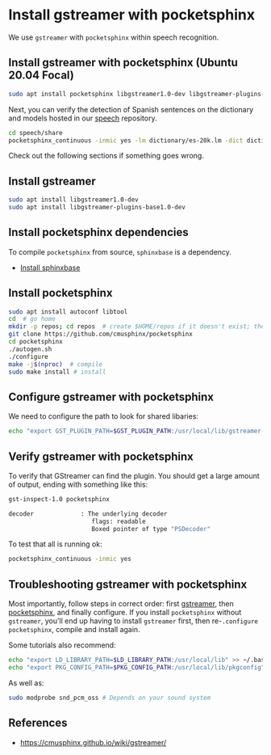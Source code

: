 # Install gstreamer with pocketsphinx

We use `gstreamer` with `pocketsphinx` within speech recognition.

## Install gstreamer with pocketsphinx (Ubuntu 20.04 Focal)

```bash
sudo apt install pocketsphinx libgstreamer1.0-dev libgstreamer-plugins-base1.0-dev gstreamer1.0-pocketsphinx
```

Next, you can verify the detection of Spanish sentences on the dictionary and models hosted in our [speech](https://github.com/roboticslab-uc3m/speech) repository.

```bash
cd speech/share
pocketsphinx_continuous -inmic yes -lm dictionary/es-20k.lm -dict dictionary/es-20k.dic -hmm model/es/
```

Check out the following sections if something goes wrong.

## Install gstreamer

```bash
sudo apt install libgstreamer1.0-dev
sudo apt install libgstreamer-plugins-base1.0-dev
```

## Install pocketsphinx dependencies

To compile `pocketsphinx` from source, `sphinxbase` is a dependency.

- [Install sphinxbase](install-sphinxbase.md)

## Install pocketsphinx

```bash
sudo apt install autoconf libtool
cd  # go home
mkdir -p repos; cd repos  # create $HOME/repos if it doesn't exist; then, enter it
git clone https://github.com/cmusphinx/pocketsphinx
cd pocketsphinx
./autogen.sh
./configure
make -j$(nproc)  # compile
sudo make install # install
```

## Configure gstreamer with pocketsphinx

We need to configure the path to look for shared libaries:

```bash
echo "export GST_PLUGIN_PATH=$GST_PLUGIN_PATH:/usr/local/lib/gstreamer-1.0" >> ~/.bashrc
```

## Verify gstreamer with pocketsphinx

To verify that GStreamer can find the plugin. You should get a large amount of output, ending with something like this:

```bash
gst-inspect-1.0 pocketsphinx

decoder             : The underlying decoder
                       flags: readable
                       Boxed pointer of type "PSDecoder"
```

To test that all is running ok:

```bash
pocketsphinx_continuous -inmic yes
```

## Troubleshooting gstreamer with pocketsphinx

Most importantly, follow steps in correct order: first [gstreamer](#install-gstreamer), then [pocketsphinx](#install-pocketsphinx), and finally configure. If you install `pocketsphinx` without `gstreamer`, you'll end up having to install `gstreamer` first, then re-`.configure`  `pocketsphinx`, compile and install again.

Some tutorials also recommend:
```bash
echo "export LD_LIBRARY_PATH=$LD_LIBRARY_PATH:/usr/local/lib" >> ~/.bashrc
echo "export PKG_CONFIG_PATH=$PKG_CONFIG_PATH:/usr/local/lib/pkgconfig" >> ~/.bashrc
```

As well as:
```bash
sudo modprobe snd_pcm_oss # Depends on your sound system
```

## References

- https://cmusphinx.github.io/wiki/gstreamer/
